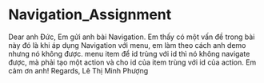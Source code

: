 # Navigation_Assignment
Dear anh Đức,
Em gửi anh bài Navigation. 
Em thấy có một vấn đề trong bài này đó là khi áp dụng
Navigation với menu, em làm theo cách anh demo nhưng nó
không được. menu item để id trùng với id thì nó không navigate
được, mà phải tạo một action và cho id của item trùng với id của
action.
Em cảm ơn anh!
Regards,
Lê Thị Minh Phượng
